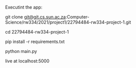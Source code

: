 Executint the app:

git clone git@git.cs.sun.ac.za:Computer-Science/rw334/2021/project1/22794484-rw334-project-1.git

cd 22794484-rw334-project-1

pip install -r requirements.txt

python main.py

live at localhost:5000
